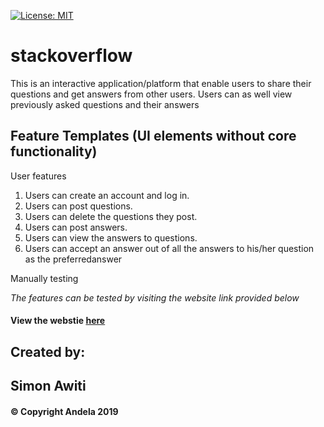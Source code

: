 [![License: MIT](https://img.shields.io/badge/License-MIT-yellow.svg)](https://opensource.org/licenses/MIT)

# stackoverflow
This is an interactive application/platform that enable users to share their questions and get answers from other users. Users can as well view previously asked questions and their answers 

## Feature Templates (UI elements without core functionality)

User features 

1. Users can create an account and log in.
2. Users can post questions.
3. Users can delete the questions they post.
4. Users can post answers.
5. Users can view the answers to questions.
6. Users can accept an answer out of all the answers to his/her question as the preferredanswer


Manually testing 

_The features can be tested by visiting the website link provided below_
#### View the webstie [here](<https://simonawiti.github.io/SentIT-app/UI/index.html>)

## Created by:
## Simon Awiti
#### © Copyright Andela 2019

